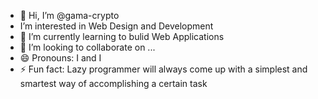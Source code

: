 - 👋 Hi, I’m @gama-crypto
-  I’m interested in Web Design and Development
- 🌱 I’m currently learning to bulid Web Applications
- 💞️ I’m looking to collaborate on ...
- 😄 Pronouns: I and I
- ⚡ Fun fact: Lazy programmer will always come up with a simplest and smartest way of accomplishing a certain task

<!---
gama-crypto/gama-crypto is a ✨ special ✨ repository because its `README.md` (this file) appears on your GitHub profile.
You can click the Preview link to take a look at your changes.
--->

